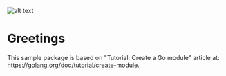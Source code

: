 
 ![alt text](https://golang.org/lib/godoc/images/footer-gopher.jpg)
# Greetings 


This sample package is based  on "Tutorial: Create a Go module" article at: https://golang.org/doc/tutorial/create-module.